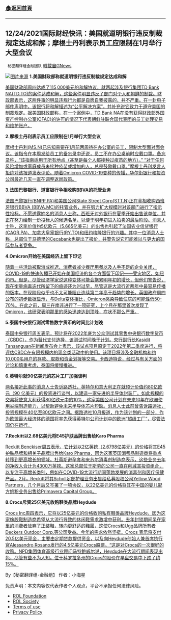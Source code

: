 ###  [:house:返回首頁](https://github.com/ourhimalayas/txt)
---


## 12/24/2021国际财经快讯：美国就道明银行违反制裁规定达成和解；摩根士丹利表示员工应限制在1月举行大型会议
` 秘密翻译组金融团队` [轉載自GNews](https://gnews.org/zh-hans/1787474/)

![](https://assets.gnews.org/wp-content/uploads/2021/12/图片1-124.png)[图片来源](https://www.reuters.com/)
**1.美国财政部称就道明银行违反制裁规定达成和解**

[美国财政部周四达成了115,000美元的和解协议，就两起涉及银行集团TD Bank NA(TD.TO)的案件达成和解，这些案件明显违反了部门对个人和朝鲜的制裁。财政部表示，这两件事的明显违规行为都是自愿自我披露的，并不严重。在一封电子邮件声明中，该银行将和解描述为“公平解决方案”，并补充说它致力于遵守美国的制裁规定。据美国财政部称，在一个案例中，TD Bank NA在没有获得财政部外国资产控制办公室(OFAC)的许可的情况下代表朝鲜驻联合国代表团的员工处理交易和维护账户。](https://www.reuters.com/business/finance/us-treasury-dept-says-settlement-reached-over-td-banks-sanctions-violations-2021-12-23/)

**2.摩根士丹利表示员工应限制在1月举行大型会议**

[摩根士丹利(MS.N)已告知需要在1月前两周待在办公室的员工，限制大型面对面会议。该指令在本周发给员工的备忘录中还说，员工不在办公桌前时应戴口罩。备忘录称，“该指南适用于所有地点（甚至是每个人都接种过疫苗的地方）。” “对于任何风险增加或家庭成员未接种疫苗或增加的人，总是鼓励戴口罩。”摩根士丹利发言人拒绝对该报道发表评论。随着Omicron COVID-19变种的传播，华尔街银行和投资公司最近几天一直在调整返岗政策。](https://www.reuters.com/markets/funds/morgan-stanley-says-staff-should-limit-large-meetings-january-report-2021-12-23/)

**3.法国巴黎银行、道富银行争相收购BBVA的托管业务**

[法国巴黎银行(BNPP.PA)和美国公司State Street Corp(STT.N)正在竞相收购西班牙银行BBVA (BBVA.MC)的托管业务，并在努力扩大规模时对该部门进行了指示性投标。不愿透露姓名的消息人士称，西班牙对外银行在夏季开始出售该单位，并正在努力绘制一份投标人的候选名单，以便于明年初进入拍卖的最后阶段。消息人士称，这笔价值约5亿欧元（5.665亿美元）的出售也引起了法国农业信贷银行(CAGR.PA)、加拿大皇家银行(RY.TO)和纽约梅隆银行的兴趣。其中一位消息人士称，总部位于马德里的Cecabank也提出了报价，并警告说它可能难以与更大的国际参与者竞争。](https://www.reuters.com/markets/europe/bnp-state-street-vying-snap-up-bbvas-custody-business-sources-2021-12-23/)

**4.Omicron开始在美国经济上留下印记**

[随着一些活动被取消或推迟、消费者减少餐厅用餐以及人手不足的企业关闭，COVID-19的快速传播已开始在美国经济的各个方面留下印记——受灾地区，如纽约市。但是，尽管经济学家说这种变体可能会拖累明年初的增长，但他们警告说，现在衡量病毒迭代所留下的痕迹还为时过早，尽管这是大流行近两年中最容易传播的版本。在现阶段似乎也不太可能阻止连续第二年高于趋势的增长。英国政府周四公布的初步数据显示，与Delta变体相比，Omicron感染导致住院的可能性低50-70%。在此之前，周三在南非进行了一项研究，上个月在那里首次发现了Omicron，该研究表明那里的感染迅速达到顶峰，症状不那么严重。](https://www.oann.com/analysis-omicron-begins-to-leave-mark-on-u-s-economy-but-unlikely-to-derail-it/)

**5.泰国中央银行测试零售数字货币的时间比计划晚**

[泰国中央银行周五表示，预计将在2022年底为公众测试其零售中央银行数字货币（CBDC），作为替代支付选择，该测试时间晚于计划。央行副行长Kasidit Tansanguan在新闻发布会上表示，该试点项目原定于2022年第二季度进行，将评估CBDC在有限规模内的现金类活动中的使用。该项目将涉及金融机构和约10,000名用户的存款、取款和资金划拨等交易。卡西迪特说，经过与有关方面的讨论和慎重考虑，泰国将缓慢推进。](https://www.oann.com/thai-central-bank-to-test-retail-digital-currency-later-than-planned/)

**6.英特尔就90亿美元的芯片工厂加强谈判**

[两名接近此事的消息人士告诉路透社，英特尔和意大利正在就预计价值约80亿欧元（90 亿美元）的投资进行谈判，以建造一家先进的半导体封装厂。如此规模的交易将使意大利获得80亿欧元中的10%，这家美国公司计划在未来10年在欧洲使用尖端制造能力，以帮助避免未来半导体芯片短缺。消息人士此前曾告诉路透社，投资规模在40亿至80亿欧元之间。据路透社10月报道，作为该计划的一部分，作为欧盟最大经济体的德国将率先获得英特尔公司计划中的欧洲“超级工厂”，尽管法国仍在运行。](https://www.oann.com/exclusive-italy-and-intel-intensify-talks-over-9-billion-chip-factory-sources-say/)

**7.Reckitt以2.68亿美元将E45护肤品牌出售给Karo Pharma**

[Reckitt Benckiser周五表示，它计划以2亿英镑（2.6798亿美元）的价格将其E45护肤品牌和相关子品牌出售给Karo Pharma，因为这家英国消费品制造商将重点转移到更高增长的领域。杜蕾斯避孕套和来苏尔消毒剂制造商表示，这些业务去年的净收入合计为4300万英镑。这家总部位于斯劳的公司一直在削减其投资组合，以专注于高增长类别，例如在COVID-19大流行期间蓬勃发展的消毒剂和医疗保健产品。2月，Reckitt将其Scholl足部护理业务出售给私募股权公司Yellow Wood Partners，几个月后又签署了一项协议，以22亿美元的价格将其在中国的婴儿配方奶粉业务出售给Primavera Capital Group。](https://www.oann.com/reckitt-to-sell-e45-skincare-brand-to-karo-pharma-for-268-million/)

**8.Crocs斥资25亿美元收购鞋类品牌Heydude**

[Crocs Inc周四表示，它将以25亿美元的价格收购私有鞋类品牌Heydude，因为这家橡胶鞋制造商希望从大流行导致的休闲鞋需求激增中获利。去年封锁期间呆在家里的消费者放弃了正装鞋，转向更舒适的鞋履，这使Crocs和Ugg品牌所有者Deckers Outdoor Corp.等公司受益。今年的需求依然坚挺。Crocs 表示将支付20.5亿美元现金，主要由定期贷款提供资金，以及向Heydude创始人兼首席执行官Alessandro Rosano发行的4.5亿美元Crocs股票。“这是对Crocs的一次很好的收购。NPD集团体育高级行业顾问马特鲍威尔说，Heydude在大流行期间表现出色，尽管有些不为人知。位于科罗拉多州的Crocs的股价在早盘交易中下跌了约15%。](https://www.oann.com/crocs-to-buy-footwear-brand-heydude-for-2-5-billion/)

By【秘密翻译组-金融组】
作者：小海星

 

免责声明：本文内容仅代表作者个人观点，平台不承担任何法律风险。

- [ROL Foundation](https://rolfoundation.org/)
- [ROL Society](https://rolsociety.org/)
- [Terms of use](https://gnews.org/terms-of-use-3/)
- [Privacy Policy](https://gnews.org/privacy-policy/)
